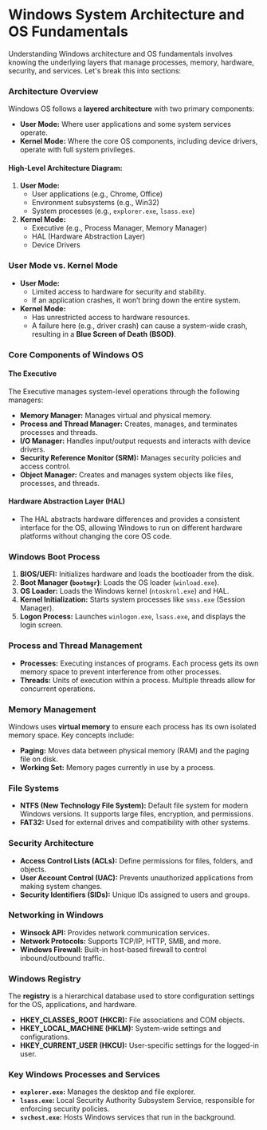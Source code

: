 # Windows System Architecture and OS Fundamentals

Understanding Windows architecture and OS fundamentals involves knowing the underlying layers that manage processes, memory, hardware, security, and services. Let's break this into sections:

### **Architecture Overview**

Windows OS follows a **layered architecture** with two primary components:

* **User Mode:** Where user applications and some system services operate.
* **Kernel Mode:** Where the core OS components, including device drivers, operate with full system privileges.

#### **High-Level Architecture Diagram:**

1. **User Mode:**
   * User applications (e.g., Chrome, Office)
   * Environment subsystems (e.g., Win32)
   * System processes (e.g., `explorer.exe`, `lsass.exe`)
2. **Kernel Mode:**
   * Executive (e.g., Process Manager, Memory Manager)
   * HAL (Hardware Abstraction Layer)
   * Device Drivers

### **User Mode vs. Kernel Mode**

* **User Mode:**
  * Limited access to hardware for security and stability.
  * If an application crashes, it won’t bring down the entire system.
* **Kernel Mode:**
  * Has unrestricted access to hardware resources.
  * A failure here (e.g., driver crash) can cause a system-wide crash, resulting in a **Blue Screen of Death (BSOD)**.

### **Core Components of Windows OS**

#### **The Executive**

The Executive manages system-level operations through the following managers:

* **Memory Manager:** Manages virtual and physical memory.
* **Process and Thread Manager:** Creates, manages, and terminates processes and threads.
* **I/O Manager:** Handles input/output requests and interacts with device drivers.
* **Security Reference Monitor (SRM):** Manages security policies and access control.
* **Object Manager:** Creates and manages system objects like files, processes, and threads.

#### **Hardware Abstraction Layer (HAL)**

* The HAL abstracts hardware differences and provides a consistent interface for the OS, allowing Windows to run on different hardware platforms without changing the core OS code.

### **Windows Boot Process**

1. **BIOS/UEFI:** Initializes hardware and loads the bootloader from the disk.
2. **Boot Manager (`bootmgr`)**: Loads the OS loader (`winload.exe`).
3. **OS Loader:** Loads the Windows kernel (`ntoskrnl.exe`) and HAL.
4. **Kernel Initialization:** Starts system processes like `smss.exe` (Session Manager).
5. **Logon Process:** Launches `winlogon.exe`, `lsass.exe`, and displays the login screen.

### **Process and Thread Management**

* **Processes:** Executing instances of programs. Each process gets its own memory space to prevent interference from other processes.
* **Threads:** Units of execution within a process. Multiple threads allow for concurrent operations.

### **Memory Management**

Windows uses **virtual memory** to ensure each process has its own isolated memory space. Key concepts include:

* **Paging:** Moves data between physical memory (RAM) and the paging file on disk.
* **Working Set:** Memory pages currently in use by a process.

### **File Systems**

* **NTFS (New Technology File System):** Default file system for modern Windows versions. It supports large files, encryption, and permissions.
* **FAT32:** Used for external drives and compatibility with other systems.

### **Security Architecture**

* **Access Control Lists (ACLs):** Define permissions for files, folders, and objects.
* **User Account Control (UAC):** Prevents unauthorized applications from making system changes.
* **Security Identifiers (SIDs):** Unique IDs assigned to users and groups.

### **Networking in Windows**

* **Winsock API:** Provides network communication services.
* **Network Protocols:** Supports TCP/IP, HTTP, SMB, and more.
* **Windows Firewall:** Built-in host-based firewall to control inbound/outbound traffic.

### **Windows Registry**

The **registry** is a hierarchical database used to store configuration settings for the OS, applications, and hardware.

* **HKEY\_CLASSES\_ROOT (HKCR):** File associations and COM objects.
* **HKEY\_LOCAL\_MACHINE (HKLM):** System-wide settings and configurations.
* **HKEY\_CURRENT\_USER (HKCU):** User-specific settings for the logged-in user.

### **Key Windows Processes and Services**

* **`explorer.exe`:** Manages the desktop and file explorer.
* **`lsass.exe`:** Local Security Authority Subsystem Service, responsible for enforcing security policies.
* **`svchost.exe`:** Hosts Windows services that run in the background.
